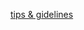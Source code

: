 [tips & gidelines](https://www.smashingmagazine.com/2023/05/practical-design-tips-guidelines-beginner-designers/)
